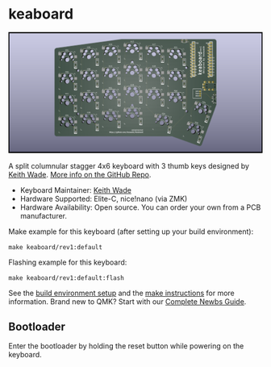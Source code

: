 # keaboard

![keaboard](https://github.com/keawade/keaboard/blob/master/images/keaboard-rev1-pcb-render.png)

A split columnular stagger 4x6 keyboard with 3 thumb keys designed by [Keith Wade](https://github.com/keawade). [More info on the GitHub Repo](https://github.com/keawade/keaboard).

* Keyboard Maintainer: [Keith Wade](https://github.com/keawade)
* Hardware Supported: Elite-C, nice!nano (via ZMK)
* Hardware Availability: Open source. You can order your own from a PCB manufacturer.

Make example for this keyboard (after setting up your build environment):

    make keaboard/rev1:default

Flashing example for this keyboard:

    make keaboard/rev1:default:flash

See the [build environment setup](https://docs.qmk.fm/#/getting_started_build_tools) and the [make instructions](https://docs.qmk.fm/#/getting_started_make_guide) for more information. Brand new to QMK? Start with our [Complete Newbs Guide](https://docs.qmk.fm/#/newbs).

## Bootloader

Enter the bootloader by holding the reset button while powering on the keyboard.
